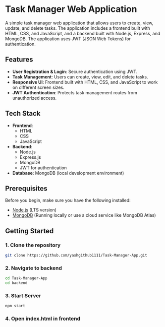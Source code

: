 # Task Manager Web Application

A simple task manager web application that allows users to create, view, update, and delete tasks. The application includes a frontend built with HTML, CSS, and JavaScript, and a backend built with Node.js, Express, and MongoDB. The application uses JWT (JSON Web Tokens) for authentication.

## Features

- **User Registration & Login**: Secure authentication using JWT.
- **Task Management**: Users can create, view, edit, and delete tasks.
- **Responsive UI**: Frontend built with HTML, CSS, and JavaScript to work on different screen sizes.
- **JWT Authentication**: Protects task management routes from unauthorized access.

## Tech Stack

- **Frontend**:
  - HTML
  - CSS
  - JavaScript
- **Backend**:
  - Node.js
  - Express.js
  - MongoDB
  - JWT for authentication
- **Database**: MongoDB (local development environment)

## Prerequisites

Before you begin, make sure you have the following installed:

- [Node.js](https://nodejs.org/) (LTS version)
- [MongoDB](https://www.mongodb.com/try/download/community) (Running locally or use a cloud service like MongoDB Atlas)

## Getting Started

### 1. Clone the repository

```bash
git clone https://github.com/yashgithub1111/Task-Manager-App.git
```

### 2. Navigate to backend

```bash
cd Task-Manager-App
cd backend
```

### 3. Start Server

```bash
npm start
```

### 4. Open index.html in frontend
